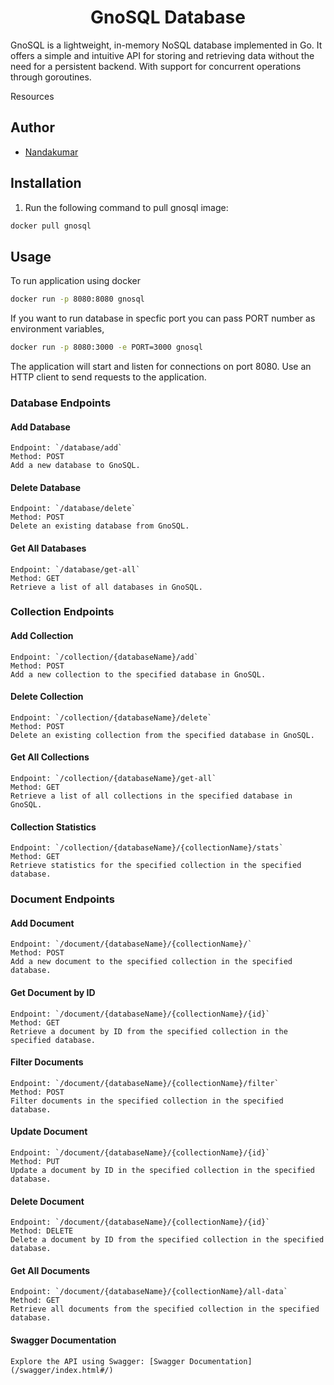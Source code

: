 <h1 align="center">GnoSQL Database</h1>

GnoSQL is a lightweight, in-memory NoSQL database implemented in Go. It offers a simple and intuitive API for storing and retrieving data without the need for a persistent backend. With support for concurrent operations through goroutines.

Resources

## Author

-   [Nandakumar](https://github.com/Nandha23311/)

## Installation

1. Run the following command to pull gnosql image:

```bash
docker pull gnosql
```

## Usage

To run application using docker

```bash
docker run -p 8080:8080 gnosql
```

If you want to run database in specfic port you can pass PORT number as environment variables,

```bash
docker run -p 8080:3000 -e PORT=3000 gnosql
```

The application will start and listen for connections on port 8080. Use an HTTP client to send requests to the application.

### Database Endpoints

#### Add Database

    Endpoint: `/database/add`
    Method: POST
    Add a new database to GnoSQL.

#### Delete Database

    Endpoint: `/database/delete`
    Method: POST
    Delete an existing database from GnoSQL.

#### Get All Databases

    Endpoint: `/database/get-all`
    Method: GET
    Retrieve a list of all databases in GnoSQL.

### Collection Endpoints

#### Add Collection

    Endpoint: `/collection/{databaseName}/add`
    Method: POST
    Add a new collection to the specified database in GnoSQL.

#### Delete Collection

    Endpoint: `/collection/{databaseName}/delete`
    Method: POST
    Delete an existing collection from the specified database in GnoSQL.

#### Get All Collections

    Endpoint: `/collection/{databaseName}/get-all`
    Method: GET
    Retrieve a list of all collections in the specified database in GnoSQL.

#### Collection Statistics

    Endpoint: `/collection/{databaseName}/{collectionName}/stats`
    Method: GET
    Retrieve statistics for the specified collection in the specified database.

### Document Endpoints

#### Add Document

    Endpoint: `/document/{databaseName}/{collectionName}/`
    Method: POST
    Add a new document to the specified collection in the specified database.

#### Get Document by ID

    Endpoint: `/document/{databaseName}/{collectionName}/{id}`
    Method: GET
    Retrieve a document by ID from the specified collection in the specified database.

#### Filter Documents

    Endpoint: `/document/{databaseName}/{collectionName}/filter`
    Method: POST
    Filter documents in the specified collection in the specified database.

#### Update Document

    Endpoint: `/document/{databaseName}/{collectionName}/{id}`
    Method: PUT
    Update a document by ID in the specified collection in the specified database.

#### Delete Document

    Endpoint: `/document/{databaseName}/{collectionName}/{id}`
    Method: DELETE
    Delete a document by ID from the specified collection in the specified database.

#### Get All Documents

    Endpoint: `/document/{databaseName}/{collectionName}/all-data`
    Method: GET
    Retrieve all documents from the specified collection in the specified database.

#### Swagger Documentation

    Explore the API using Swagger: [Swagger Documentation](/swagger/index.html#/)
